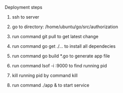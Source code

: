 Deployment steps

1. ssh to server

2. go to directory: /home/ubuntu/go/src/authorization

3. run command
    git pull
   to get latest change

4. run command
    go get ./...
   to install all dependecies

5. run command
    go build *.go
   to generate app file

6. run command
    lsof -i :9000
   to find running pid

7. kill running pid by command
    kill <pid>

8. run command
    ./app &
   to start service
    
